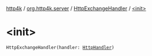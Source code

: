 [http4k](../../index.md) / [org.http4k.server](../index.md) / [HttpExchangeHandler](index.md) / [&lt;init&gt;](./-init-.md)

# &lt;init&gt;

`HttpExchangeHandler(handler: `[`HttpHandler`](../../org.http4k.core/-http-handler.md)`)`